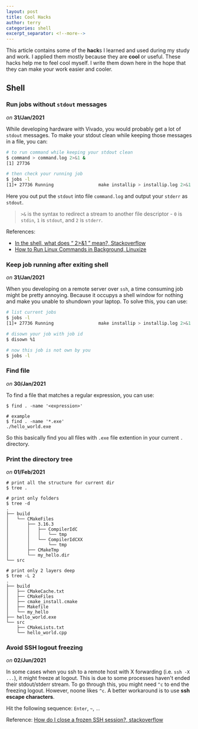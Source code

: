 ```yaml
---
layout: post
title: Cool Hacks
author: terry
categories: shell
excerpt_separator: <!--more-->
---
```


This article contains some of the **hack**s I learned and used during my study and work. I applied them mostly because they are **cool** or useful. These hacks help me to feel cool myself. I write them down here in the hope that they can make your work easier and cooler.
<!--more-->

## Shell

### Run jobs without `stdout` messages

*on* **31/Jan/2021**

While developing hardware with Vivado, you would probably get a lot of `stdout` messages. To make your stdout clean while keeping those messages in a file, you can:

```bash
# to run command while keeping your stdout clean
$ command > command.log 2>&1 &
[1] 27736

# then check your running job
$ jobs -l
[1]+ 27736 Running                 make installip > installip.log 2>&1 &
```

Here you out put the `stdout` into file `command.log` and output your `stderr` as `stdout`.

> `>&` is the syntax to redirect a stream to another file descriptor - `0` is `stdin`, `1` is `stdout`, and `2` is `stderr`.

References:

* [In the shell, what does “ 2>&1 ” mean?, Stackoverflow](https://stackoverflow.com/questions/818255/in-the-shell-what-does-21-mean)
* [How to Run Linux Commands in Background, Linuxize](https://linuxize.com/post/how-to-run-linux-commands-in-background/)

### Keep job running after exiting shell

*on* **31/Jan/2021**

When you developing on a remote server over `ssh`, a time consuming job might be pretty annoying. Because it occupys a shell window for nothing and make you unable to shundown your laptop. To solve this, you can use:

```bash
# list current jobs
$ jobs -l
[1]+ 27736 Running                 make installip > installip.log 2>&1 &

# disown your job with job id
$ disown %1

# now this job is not own by you
$ jobs -l
```

### Find file

*on* **30/Jan/2021**

To find a file that matches a regular expression, you can use:

```shell
$ find . -name '<expression>'

# example
$ find . -name '*.exe'
./hello_world.exe
```

So this basically find you all files with `.exe` file extention in your current `.` directory.

### Print the directory tree

*on* **01/Feb/2021**

```shell
# print all the structure for current dir
$ tree .

# print only folders
$ tree -d
.
├── build
│   └── CMakeFiles
│       ├── 3.16.3
│       │   ├── CompilerIdC
│       │   │   └── tmp
│       │   └── CompilerIdCXX
│       │       └── tmp
│       ├── CMakeTmp
│       └── my_hello.dir
└── src

# print only 2 layers deep
$ tree -L 2
.
├── build
│   ├── CMakeCache.txt
│   ├── CMakeFiles
│   ├── cmake_install.cmake
│   ├── Makefile
│   └── my_hello
├── hello_world.exe
└── src
    ├── CMakeLists.txt
    └── hello_world.cpp
```

### Avoid SSH logout freezing

*on* **02/Jun/2021**

In some cases when you ssh to a remote host with X forwarding (i.e. `ssh -X ...`), it might freeze at logout. This is due to some processes haven't ended their stdout/stderr stream. To go through this, you might need `^c` to end the freezing logout. However, noone likes `^c`. A better workaround is to use **ssh escape characters**.

Hit the following sequence: `Enter`, `~`, `.`.

Reference: [How do I close a frozen SSH session?, stackoverflow](https://stackoverflow.com/questions/28981112/how-do-i-close-a-frozen-ssh-session)
